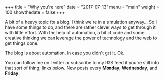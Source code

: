 +++
title = "Why you're here"
date = "2017-07-13"
menu = "main"
weight = 100
showthedate = false
+++

A bit of a heavy topic for a blog. I think we're in a simulation anyway… So I have some things to do, and there are rather clever ways to get through it with little effort. With the help of automation, a bit of code and some creative thinking we can leverage the power of technology and the web to get things done.

The blog is about automation. In case you didn't get it. Ok.

You can follow me on Twitter or subscribe to my RSS feed if you're still into that sort of thing; links below. New posts every **Monday**, **Wednesday**, and **Friday**.
